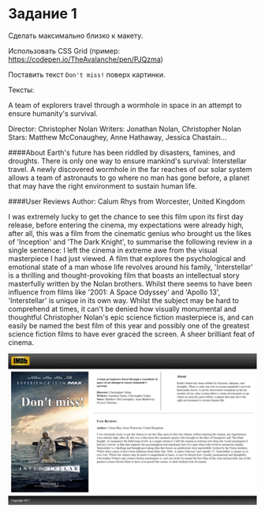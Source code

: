 # Задание 1

Сделать максимально близко к макету.

Использовать CSS Grid (пример: https://codepen.io/TheAvalanche/pen/PJQzma)

Поставить текст `Don't miss!` поверх картинки.

Тексты:

A team of explorers travel through a wormhole in space in an attempt to ensure humanity's survival.

Director: Christopher Nolan 
Writers: Jonathan Nolan, Christopher Nolan 
Stars: Matthew McConaughey, Anne Hathaway, Jessica Chastain...

####About
Earth's future has been riddled by disasters, famines, and droughts. There is only one way to ensure mankind's survival: Interstellar travel. A newly discovered wormhole in the far reaches of our solar system allows a team of astronauts to go where no man has gone before, a planet that may have the right environment to sustain human life.

####User Reviews
Author: Calum Rhys from Worcester, United Kingdom

I was extremely lucky to get the chance to see this film upon its first day release, before entering the cinema, my expectations were already high, after all, this was a film from the cinematic genius who brought us the likes of 'Inception' and 'The Dark Knight', to summarise the following review in a single sentence: I left the cinema in extreme awe from the visual masterpiece I had just viewed. A film that explores the psychological and emotional state of a man whose life revolves around his family, 'Interstellar' is a thrilling and thought-provoking film that boasts an intellectual story masterfully written by the Nolan brothers. Whilst there seems to have been influence from films like '2001: A Space Odyssey' and 'Apollo 13', 'Interstellar' is unique in its own way. Whilst the subject may be hard to comprehend at times, it can't be denied how visually monumental and thoughtful Christopher Nolan's epic science fiction masterpiece is, and can easily be named the best film of this year and possibly one of the greatest science fiction films to have ever graced the screen. A sheer brilliant feat of cinema.

![design][design]

[design]: design1.png 